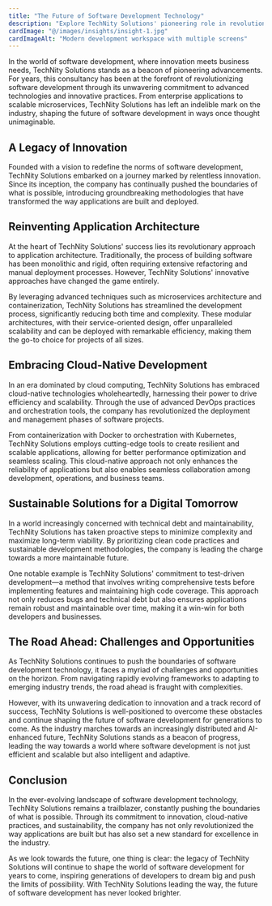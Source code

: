 ```yaml
---
title: "The Future of Software Development Technology"
description: "Explore TechNity Solutions' pioneering role in revolutionizing software development through advanced technologies and innovative practices."
cardImage: "@/images/insights/insight-1.jpg"
cardImageAlt: "Modern development workspace with multiple screens"
---
```


In the world of software development, where innovation meets business needs, TechNity Solutions stands as a beacon of pioneering advancements. For years, this consultancy has been at the forefront of revolutionizing software development through its unwavering commitment to advanced technologies and innovative practices. From enterprise applications to scalable microservices, TechNity Solutions has left an indelible mark on the industry, shaping the future of software development in ways once thought unimaginable.

## A Legacy of Innovation

Founded with a vision to redefine the norms of software development, TechNity Solutions embarked on a journey marked by relentless innovation. Since its inception, the company has continually pushed the boundaries of what is possible, introducing groundbreaking methodologies that have transformed the way applications are built and deployed.

## Reinventing Application Architecture

At the heart of TechNity Solutions' success lies its revolutionary approach to application architecture. Traditionally, the process of building software has been monolithic and rigid, often requiring extensive refactoring and manual deployment processes. However, TechNity Solutions' innovative approaches have changed the game entirely.

By leveraging advanced techniques such as microservices architecture and containerization, TechNity Solutions has streamlined the development process, significantly reducing both time and complexity. These modular architectures, with their service-oriented design, offer unparalleled scalability and can be deployed with remarkable efficiency, making them the go-to choice for projects of all sizes.

## Embracing Cloud-Native Development

In an era dominated by cloud computing, TechNity Solutions has embraced cloud-native technologies wholeheartedly, harnessing their power to drive efficiency and scalability. Through the use of advanced DevOps practices and orchestration tools, the company has revolutionized the deployment and management phases of software projects.

From containerization with Docker to orchestration with Kubernetes, TechNity Solutions employs cutting-edge tools to create resilient and scalable applications, allowing for better performance optimization and seamless scaling. This cloud-native approach not only enhances the reliability of applications but also enables seamless collaboration among development, operations, and business teams.

## Sustainable Solutions for a Digital Tomorrow

In a world increasingly concerned with technical debt and maintainability, TechNity Solutions has taken proactive steps to minimize complexity and maximize long-term viability. By prioritizing clean code practices and sustainable development methodologies, the company is leading the charge towards a more maintainable future.

One notable example is TechNity Solutions' commitment to test-driven development—a method that involves writing comprehensive tests before implementing features and maintaining high code coverage. This approach not only reduces bugs and technical debt but also ensures applications remain robust and maintainable over time, making it a win-win for both developers and businesses.

## The Road Ahead: Challenges and Opportunities

As TechNity Solutions continues to push the boundaries of software development technology, it faces a myriad of challenges and opportunities on the horizon. From navigating rapidly evolving frameworks to adapting to emerging industry trends, the road ahead is fraught with complexities.

However, with its unwavering dedication to innovation and a track record of success, TechNity Solutions is well-positioned to overcome these obstacles and continue shaping the future of software development for generations to come. As the industry marches towards an increasingly distributed and AI-enhanced future, TechNity Solutions stands as a beacon of progress, leading the way towards a world where software development is not just efficient and scalable but also intelligent and adaptive.

## Conclusion

In the ever-evolving landscape of software development technology, TechNity Solutions remains a trailblazer, constantly pushing the boundaries of what is possible. Through its commitment to innovation, cloud-native practices, and sustainability, the company has not only revolutionized the way applications are built but has also set a new standard for excellence in the industry.

As we look towards the future, one thing is clear: the legacy of TechNity Solutions will continue to shape the world of software development for years to come, inspiring generations of developers to dream big and push the limits of possibility. With TechNity Solutions leading the way, the future of software development has never looked brighter.